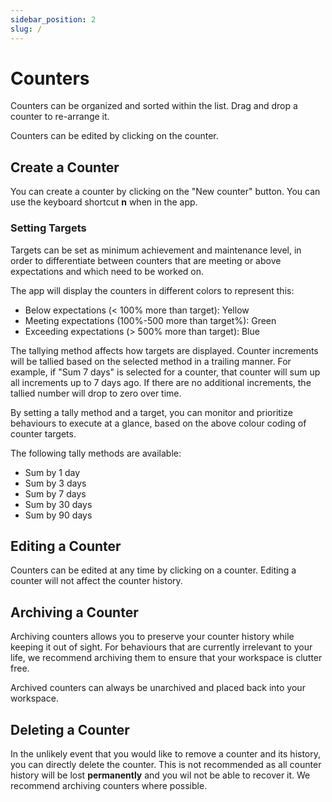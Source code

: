 ```yaml
---
sidebar_position: 2
slug: /
---
```


# Counters

Counters can be organized and sorted within the list. Drag and drop a counter to re-arrange it.

Counters can be edited by clicking on the counter.

## Create a Counter

You can create a counter by clicking on the "New counter" button. You can use the keyboard shortcut **n** when in the app.

### Setting Targets

Targets can be set as minimum achievement and maintenance level, in order to differentiate between counters that are meeting or above expectations and which need to be worked on.

The app will display the counters in different colors to represent this:

- Below expectations (< 100% more than target): Yellow
- Meeting expectations (100%-500 more than target%): Green
- Exceeding expectations (> 500% more than target): Blue

The tallying method affects how targets are displayed. Counter increments will be tallied based on the selected method in a trailing manner. For example, if "Sum 7 days" is selected for a counter, that counter will sum up all increments up to 7 days ago. If there are no additional increments, the tallied number will drop to zero over time.

By setting a tally method and a target, you can monitor and prioritize behaviours to execute at a glance, based on the above colour coding of counter targets.

The following tally methods are available:

- Sum by 1 day
- Sum by 3 days
- Sum by 7 days
- Sum by 30 days
- Sum by 90 days

## Editing a Counter

Counters can be edited at any time by clicking on a counter. Editing a counter will not affect the counter history.

## Archiving a Counter

Archiving counters allows you to preserve your counter history while keeping it out of sight. For behaviours that are currently irrelevant to your life, we recommend archiving them to ensure that your workspace is clutter free.

Archived counters can always be unarchived and placed back into your workspace.

## Deleting a Counter

In the unlikely event that you would like to remove a counter and its history, you can directly delete the counter. This is not recommended as all counter history will be lost **permanently** and you wil not be able to recover it. We recommend archiving counters where possible.
